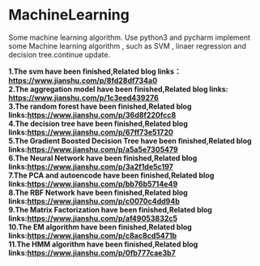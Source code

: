# MachineLearning
Some machine learning algorithm.
Use python3 and pycharm implement some  Machine learning algorithm , such as SVM , linaer regression and decision tree.continue update.

<b>1.The svm have been finished,Related blog links：https://www.jianshu.com/p/8fd28df734a0 </br>
2.The aggregation model have been finished,Related blog links: https://www.jianshu.com/p/1c3eed439276 </br>
3.The random forest have been finished,Related blog links:https://www.jianshu.com/p/36d8f220fcc8 </br>
4.The decision tree have been finished,Related blog links:https://www.jianshu.com/p/67ff73e51720 </br>
5.The Gradient Boosted Decision Tree have been finished,Related blog links:https://www.jianshu.com/p/a5a5e7305479</br>
6.The Neural Network have been finished,Related blog links:https://www.jianshu.com/p/3a2f1de5c197</br>
7.The PCA and autoencode have been finished,Related blog links:https://www.jianshu.com/p/bb76b5714e49</br>
8.The RBF Network have been finished,Related blog links:https://www.jianshu.com/p/c0070c4dd94b</br>
9.The Matrix Factorization have been finished,Related blog links:https://www.jianshu.com/p/af49053832c5</br>
10.The EM algorithm have been finished,Related blog links:https://www.jianshu.com/p/c8ac8cd5471b </br>
11.The HMM algorithm have been finished,Related blog links:https://www.jianshu.com/p/0fb777cae3b7
